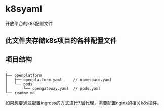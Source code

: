 # k8syaml
开放平台的k8s配置文件
## 此文件夹存储k8s项目的各种配置文件
## 项目结构
```
.
├── openplatform
│   ├── openplatform.yaml     // namespace.yaml
│   └── pods
│       └── opengateway.yaml  // pods.yaml
└── readme.md
```

如果想要通过配置ingress的方式进行7层代理，需要配置nginx的相关k8s插件。
